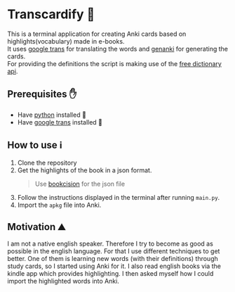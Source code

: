 # Transcardify 🌠
This is a terminal application for creating Anki cards based on highlights(vocabulary) made in e-books.   
It uses [google trans](https://pypi.org/project/googletrans/) for translating the words and [genanki](https://github.com/kerrickstaley/genanki) for generating the cards.  
For providing the definitions the script is making use of the [free dictionary api](https://dictionaryapi.dev/).


## Prerequisites ✋
- Have [python](https://www.python.org/downloads/) installed 🐍
- Have [google trans](https://pypi.org/project/googletrans/) installed 💬

## How to use ℹ️
1. Clone the repository
2. Get the highlights of the book in a json format.
    > Use [bookcision](https://readwise.io/bookcision) for the json file 
3. Follow the instructions displayed in the terminal after running `main.py`.
4. Import the `apkg` file into Anki.

## Motivation ⛰️
I am not a native english speaker. Therefore I try to become as good as possible in the english language. For that I use different techniques to get better. One of them is learning new words (with their definitions) through study cards, so I started using Anki for it. I also read english books via the kindle app which provides highlighting. I then asked myself how I could import the highlighted words into Anki.
